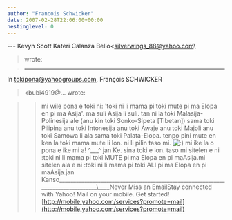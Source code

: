 ```yaml
---
author: "Francois Schwicker"
date: 2007-02-28T22:06:00+00:00
nestinglevel: 0
---
```

\---
 Kevyn Scott Kateri Calanza Bello<[silverwings_88@yahoo.com](mailto://silverwings_88@yahoo.com)\
> wrote:

> ---
 In [tokipona@yahoogroups.com](mailto://tokipona@yahoogroups.com), François SCHWICKER
> <bubi4919@...
> wrote:

>> mi wile pona e toki ni: 'toki ni li mama pi toki
> mute pi ma Elopa en
> pi ma Asija'.
>> ma suli Asija li suli. tan ni la toki
> Malasija-Polinesija ale (anu kin
> toki Sonko-Sipeta \[Tibetan\]) sama toki Pilipina anu
> toki Intonesija
> anu toki Awaje anu toki Majoli anu toki Samowa li
> ala sama toki
> Palata-Elopa.
>> tenpo pini mute en ken la toki mama mute li lon.
>> ni li pilin taso mi. ![:)](images/smilies/icon_e_smile.gif "Smile") mi ike la o pona e ike mi a!
> ^\_\_\_^
>> jan Ke.
>>sina toki e lon. taso mi sitelen e ni :toki ni li mama pi toki MUTE pi ma Elopa en pi maAsija.mi sitelen ala e ni :toki ni li mama pi toki ALI pi ma Elopa en pi maAsija.jan Kanso\_\_\_\_\_\_\_\_\_\_\_\_\_\_\_\_\_\_\_\_\_\_\_\_\_\_\_\_\_\_\_\_\_\_\_\_\_\_\_\_\_\_\_\_\_\_\_\_\_\_\_\_\_\_\_\_\_\_\_\_\_\_\_\_\_\_\_\_\_\_\_\_\_\_\_\_\_\_\_\_\\\_\_\_\_Never Miss an EmailStay connected with Yahoo! Mail on your mobile. Get started![http://mobile.yahoo.com/services?promote=mail](http://mobile.yahoo.com/services?promote=mail)